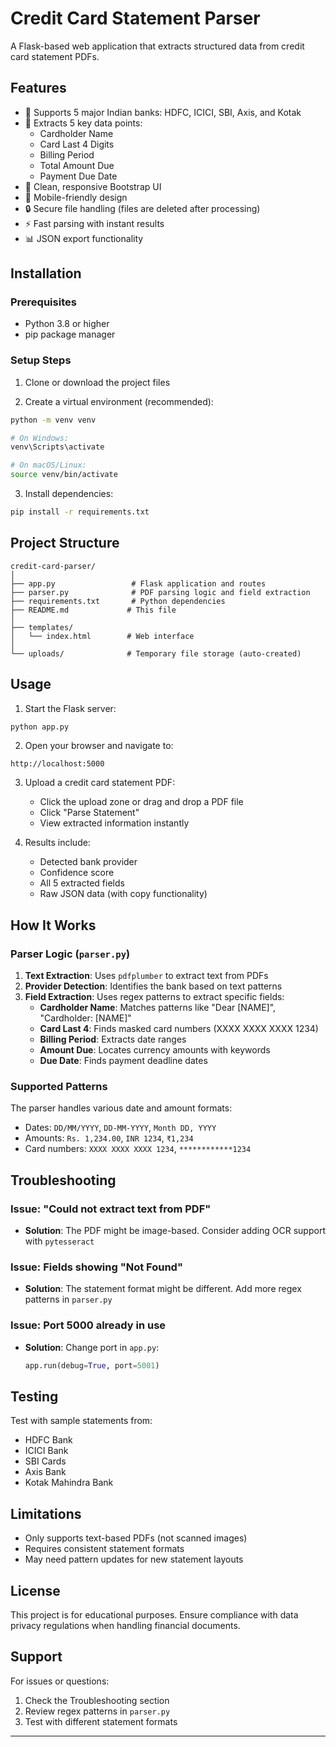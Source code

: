 # Credit Card Statement Parser

A Flask-based web application that extracts structured data from credit card statement PDFs.

## Features

- 🏦 Supports 5 major Indian banks: HDFC, ICICI, SBI, Axis, and Kotak
- 📄 Extracts 5 key data points:
  - Cardholder Name
  - Card Last 4 Digits
  - Billing Period
  - Total Amount Due
  - Payment Due Date
- 🎨 Clean, responsive Bootstrap UI
- 📱 Mobile-friendly design
- 🔒 Secure file handling (files are deleted after processing)
- ⚡ Fast parsing with instant results
- 📊 JSON export functionality

## Installation

### Prerequisites
- Python 3.8 or higher
- pip package manager

### Setup Steps

1. Clone or download the project files

2. Create a virtual environment (recommended):
```bash
python -m venv venv

# On Windows:
venv\Scripts\activate

# On macOS/Linux:
source venv/bin/activate
```

3. Install dependencies:
```bash
pip install -r requirements.txt
```

## Project Structure

```
credit-card-parser/
│
├── app.py                 # Flask application and routes
├── parser.py              # PDF parsing logic and field extraction
├── requirements.txt       # Python dependencies
├── README.md             # This file
│
├── templates/
│   └── index.html        # Web interface
│
└── uploads/              # Temporary file storage (auto-created)
```

## Usage

1. Start the Flask server:
```bash
python app.py
```

2. Open your browser and navigate to:
```
http://localhost:5000
```

3. Upload a credit card statement PDF:
   - Click the upload zone or drag and drop a PDF file
   - Click "Parse Statement"
   - View extracted information instantly

4. Results include:
   - Detected bank provider
   - Confidence score
   - All 5 extracted fields
   - Raw JSON data (with copy functionality)

## How It Works

### Parser Logic (`parser.py`)

1. **Text Extraction**: Uses `pdfplumber` to extract text from PDFs
2. **Provider Detection**: Identifies the bank based on text patterns
3. **Field Extraction**: Uses regex patterns to extract specific fields:
   - **Cardholder Name**: Matches patterns like "Dear [NAME]", "Cardholder: [NAME]"
   - **Card Last 4**: Finds masked card numbers (XXXX XXXX XXXX 1234)
   - **Billing Period**: Extracts date ranges
   - **Amount Due**: Locates currency amounts with keywords
   - **Due Date**: Finds payment deadline dates

### Supported Patterns

The parser handles various date and amount formats:
- Dates: `DD/MM/YYYY`, `DD-MM-YYYY`, `Month DD, YYYY`
- Amounts: `Rs. 1,234.00`, `INR 1234`, `₹1,234`
- Card numbers: `XXXX XXXX XXXX 1234`, `************1234`


## Troubleshooting

### Issue: "Could not extract text from PDF"
- **Solution**: The PDF might be image-based. Consider adding OCR support with `pytesseract`

### Issue: Fields showing "Not Found"
- **Solution**: The statement format might be different. Add more regex patterns in `parser.py`

### Issue: Port 5000 already in use
- **Solution**: Change port in `app.py`:
  ```python
  app.run(debug=True, port=5001)
  ```

## Testing

Test with sample statements from:
- HDFC Bank
- ICICI Bank
- SBI Cards
- Axis Bank
- Kotak Mahindra Bank

## Limitations

- Only supports text-based PDFs (not scanned images)
- Requires consistent statement formats
- May need pattern updates for new statement layouts


## License

This project is for educational purposes. Ensure compliance with data privacy regulations when handling financial documents.

## Support

For issues or questions:
1. Check the Troubleshooting section
2. Review regex patterns in `parser.py`
3. Test with different statement formats

---
